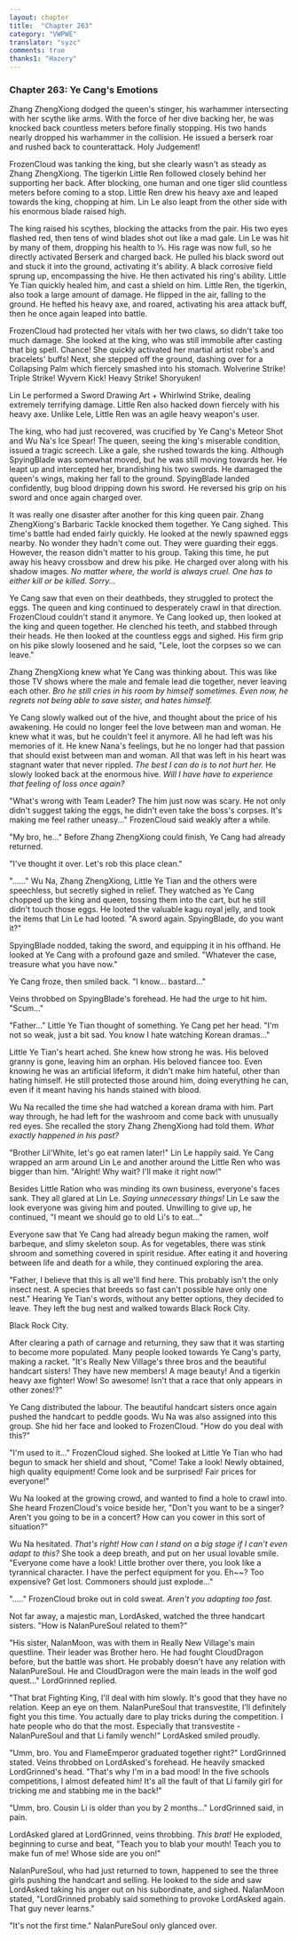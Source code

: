 ```yaml
---
layout: chapter
title:  "Chapter 263"
category: "VWPWE"
translator: "syzc"
comments: true
thanks1: "Hazery"
---
```


### Chapter 263: Ye Cang's Emotions

Zhang ZhengXiong dodged the queen's stinger, his warhammer intersecting with her scythe like arms. With the force of her dive backing her, he was knocked back countless meters before finally stopping. His two hands nearly dropped his warhammer in the collision. He issued a berserk roar and rushed back to counterattack. Holy Judgement!

FrozenCloud was tanking the king, but she clearly wasn't as steady as Zhang ZhengXiong. The tigerkin Little Ren followed closely behind her supporting her back. After blocking, one human and one tiger slid countless meters before coming to a stop. Little Ren drew his heavy axe and leaped towards the king, chopping at him. Lin Le also leapt from the other side with his enormous blade raised high.

The king raised his scythes, blocking the attacks from the pair. His two eyes flashed red, then tens of wind blades shot out like a mad gale. Lin Le was hit by many of them, dropping his health to ⅓. His rage was now full, so he directly activated Berserk and charged back. He pulled his black sword out and stuck it into the ground, activating it's ability. A black corrosive field sprung up, encompassing the hive. He then activated his ring's ability. Little Ye Tian quickly healed him, and cast a shield on him. Little Ren, the tigerkin, also took a large amount of damage. He flipped in the air, falling to the ground. He hefted his heavy axe, and roared, activating his area attack buff, then he once again leaped into battle.

FrozenCloud had protected her vitals with her two claws, so didn't take too much damage. She looked at the king, who was still immobile after casting that big spell. Chance! She quickly activated her martial artist robe's and bracelets' buffs! Next, she stepped off the ground, dashing over for a Collapsing Palm which fiercely smashed into his stomach. Wolverine Strike! Triple Strike! Wyvern Kick! Heavy Strike! Shoryuken!

Lin Le performed a Sword Drawing Art + Whirlwind Strike, dealing extremely terrifying damage. Little Ren also hacked down fiercely with his heavy axe. Unlike Lele, Little Ren was an agile heavy weapon's user.

The king, who had just recovered, was crucified by Ye Cang's Meteor Shot and Wu Na's Ice Spear! The queen, seeing the king's miserable condition, issued a tragic screech. Like a gale, she rushed towards the king. Although SpyingBlade was somewhat moved, but he was still moving towards her. He leapt up and intercepted her, brandishing his two swords. He damaged the queen's wings, making her fall to the ground. SpyingBlade landed confidently, bug blood dripping down his sword. He reversed his grip on his sword and once again charged over.

It was really one disaster after another for this king queen pair. Zhang ZhengXiong's Barbaric Tackle knocked them together. Ye Cang sighed. This time's battle had ended fairly quickly. He looked at the newly spawned eggs nearby. No wonder they hadn't come out. They were guarding their eggs. However, the reason didn't matter to his group. Taking this time, he put away his heavy crossbow and drew his pike. He charged over along with his shadow images. *No matter where, the world is always cruel. One has to either kill or be killed. Sorry...*

Ye Cang saw that even on their deathbeds, they struggled to protect the eggs. The queen and king continued to desperately crawl in that direction. FrozenCloud couldn't stand it anymore. Ye Cang looked up, then looked at the king and queen together. He clenched his teeth, and stabbed through their heads. He then looked at the countless eggs and sighed. His firm grip on his pike slowly loosened and he said, "Lele, loot the corpses so we can leave."

Zhang ZhengXiong knew what Ye Cang was thinking about. This was like those TV shows where the male and female lead die together, never leaving each other. *Bro he still cries in his room by himself sometimes. Even now, he regrets not being able to save sister, and hates himself.*

Ye Cang slowly walked out of the hive, and thought about the price of his awakening. He could no longer feel the love between man and woman. He knew what it was, but he couldn't feel it anymore. All he had left was his memories of it. He knew Nana's feelings, but he no longer had that passion that should exist between man and woman. All that was left in his heart was stagnant water that never rippled. *The best I can do is to not hurt her.* He slowly looked back at the enormous hive. *Will I have have to experience that feeling of loss once again?*

"What's wrong with Team Leader? The him just now was scary. He not only didn't suggest taking the eggs, he didn't even take the boss's corpses. It's making me feel rather uneasy..." FrozenCloud said weakly after a while.

"My bro, he..." Before Zhang ZhengXiong could finish, Ye Cang had already returned.

"I've thought it over. Let's rob this place clean."

"......" Wu Na, Zhang ZhengXiong, Little Ye Tian and the others were speechless, but secretly sighed in relief. They watched as Ye Cang chopped up the king and queen, tossing them into the cart, but he still didn't touch those eggs. He looted the valuable kagu royal jelly, and took the items that Lin Le had looted. "A sword again. SpyingBlade, do you want it?"

SpyingBlade nodded, taking the sword, and equipping it in his offhand. He looked at Ye Cang with a profound gaze and smiled. "Whatever the case, treasure what you have now."

Ye Cang froze, then smiled back. "I know... bastard..."

Veins throbbed on SpyingBlade's forehead. He had the urge to hit him. "Scum..."

"Father..." Little Ye Tian thought of something. Ye Cang pet her head. "I'm not so weak, just a bit sad. You know I hate watching Korean dramas..."

Little Ye Tian's heart ached. She knew how strong he was. His beloved granny is gone, leaving him an orphan. His beloved fiancee too. Even knowing he was an artificial lifeform, it didn't make him hateful, other than hating himself. He still protected those around him, doing everything he can, even if it meant having his hands stained with blood.

Wu Na recalled the time she had watched a korean drama with him. Part way through, he had left for the washroom and come back with unusually red eyes. She recalled the story Zhang ZhengXiong had told them. *What exactly happened in his past?*

"Brother Lil'White, let's go eat ramen later!" Lin Le happily said. Ye Cang wrapped an arm around Lin Le and another around the Little Ren who was bigger than him. "Alright! Why wait? I'll make it right now!"

Besides Little Ration who was minding its own business, everyone's faces sank. They all glared at Lin Le. *Saying unnecessary things!* Lin Le saw the look everyone was giving him and pouted. Unwilling to give up, he continued, "I meant we should go to old Li's to eat..."

Everyone saw that Ye Cang had already begun making the ramen, wolf barbeque, and slimy skeleton soup. As for vegetables, there was stink shroom and something covered in spirit residue. After eating it and hovering between life and death for a while, they continued exploring the area.

"Father, I believe that this is all we'll find here. This probably isn't the only insect nest. A species that breeds so fast can't possible have only one nest." Hearing Ye Tian's words, without any better options, they decided to leave. They left the bug nest and walked towards Black Rock City.

Black Rock City.

After clearing a path of carnage and returning, they saw that it was starting to become more populated. Many people looked towards Ye Cang's party, making a racket. "It's Really New Village's three bros and the beautiful handcart sisters! They have new members! A mage beauty! And a tigerkin heavy axe fighter! Wow! So awesome! Isn't that a race that only appears in other zones!?"

Ye Cang distributed the labour. The beautiful handcart sisters once again pushed the handcart to peddle goods. Wu Na was also assigned into this group. She hid her face and looked to FrozenCloud. "How do you deal with this?"

"I'm used to it..." FrozenCloud sighed. She looked at Little Ye Tian who had begun to smack her shield and shout, "Come! Take a look! Newly obtained, high quality equipment! Come look and be surprised! Fair prices for everyone!"

Wu Na looked at the growing crowd, and wanted to find a hole to crawl into. She heard FrozenCloud's voice beside her, "Don't you want to be a singer? Aren't you going to be in a concert? How can you cower in this sort of situation?"

Wu Na hesitated. *That's right! How can I stand on a big stage if I can't even adapt to this?* She took a deep breath, and put on her usual lovable smile. "Everyone come have a look! Little brother over there, you look like a tyrannical character. I have the perfect equipment for you. Eh~~? Too expensive? Get lost. Commoners should just explode..."

"....." FrozenCloud broke out in cold sweat. *Aren't you adapting too fast.*

Not far away, a majestic man, LordAsked, watched the three handcart sisters. "How is NalanPureSoul related to them?"

"His sister, NalanMoon, was with them in Really New Village's main questline. Their leader was Brother hero. He had fought CloudDragon before, but the battle was short. He probably doesn't have any relation with NalanPureSoul. He and CloudDragon were the main leads in the wolf god quest..." LordGrinned replied.

"That brat Fighting King, I'll deal with him slowly. It's good that they have no relation. Keep an eye on them. NalanPureSoul that transvestite, I'll definitely fight you this time. You actually dare to play tricks during the competition. I hate people who do that the most. Especially that transvestite - NalanPureSoul and that Li family wench!" LordAsked smiled proudly.

"Umm, bro. You and FlameEmperor graduated together right?" LordGrinned stated. Veins throbbed on LordAsked's forehead. He heavily smacked LordGrinned's head. "That's why I'm in a bad mood! In the five schools competitions, I almost defeated him! It's all the fault of that Li family girl for tricking me and stabbing me in the back!"

"Umm, bro. Cousin Li is older than you by 2 months..." LordGrinned said, in pain.

LordAsked glared at LordGrinned, veins throbbing. *This brat!* He exploded, beginning to curse and beat, "Teach you to blab your mouth! Teach you to make fun of me! Whose side are you on!"

NalanPureSoul, who had just returned to town, happened to see the three girls pushing the handcart and selling. He looked to the side and saw LordAsked taking his anger out on his subordinate, and sighed. NalanMoon stated, "LordGrinned probably said something to provoke LordAsked again. That guy never learns."

"It's not the first time." NalanPureSoul only glanced over.
